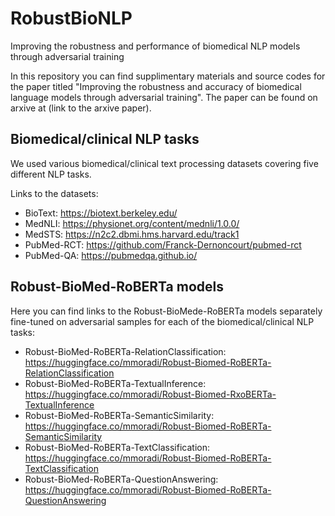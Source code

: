 # RobustBioNLP
Improving the robustness and performance of biomedical NLP models through adversarial training

In this repository you can find supplimentary materials and source codes for the paper titled "Improving the robustness and accuracy of biomedical language models through adversarial training". The paper can be found on arxive at (link to the arxive paper).

<h2>Biomedical/clinical NLP tasks</h2>
<p>We used various biomedical/clinical text processing datasets covering five different NLP tasks.</p>
<p>Links to the datasets:
<br>
  
- BioText: https://biotext.berkeley.edu/
- MedNLI: https://physionet.org/content/mednli/1.0.0/
- MedSTS: https://n2c2.dbmi.hms.harvard.edu/track1
- PubMed-RCT: https://github.com/Franck-Dernoncourt/pubmed-rct
- PubMed-QA: https://pubmedqa.github.io/</p>

<h2>Robust-BioMed-RoBERTa models</h2>
<p>Here you can find links to the Robust-BioMede-RoBERTa models separately fine-tuned on adversarial samples for each of the biomedical/clinical NLP tasks:
<br>
  
- Robust-BioMed-RoBERTa-RelationClassification: https://huggingface.co/mmoradi/Robust-Biomed-RoBERTa-RelationClassification
- Robust-BioMed-RoBERTa-TextualInference: https://huggingface.co/mmoradi/Robust-Biomed-RxoBERTa-TextualInference
- Robust-BioMed-RoBERTa-SemanticSimilarity: https://huggingface.co/mmoradi/Robust-Biomed-RoBERTa-SemanticSimilarity
- Robust-BioMed-RoBERTa-TextClassification: https://huggingface.co/mmoradi/Robust-Biomed-RoBERTa-TextClassification
- Robust-BioMed-RoBERTa-QuestionAnswering: https://huggingface.co/mmoradi/Robust-Biomed-RoBERTa-QuestionAnswering</p>
